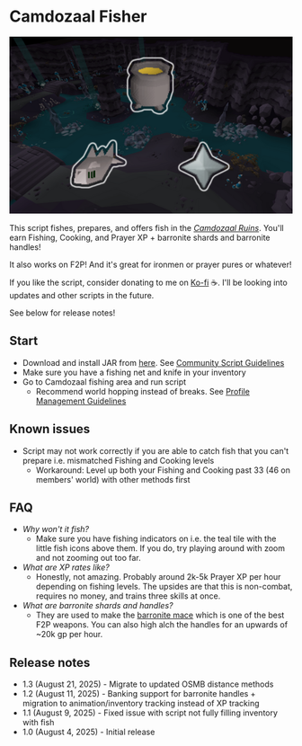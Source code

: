 # Camdozaal Fisher

![img.png](img.png)

This script fishes, prepares, and offers fish in the [_Camdozaal Ruins_](https://oldschool.runescape.wiki/w/Ruins_of_Camdozaal). You'll earn Fishing, Cooking, and Prayer XP + barronite shards and barronite handles!

It also works on F2P! And it's great for ironmen or prayer pures or whatever!

If you like the script, consider donating to me on [Ko-fi](https://ko-fi.com/fruart) ☕. I'll be looking into updates and other scripts in the future.

See below for release notes!

## Start
- Download and install JAR from [here](https://github.com/fru-art/fru-scripts/blob/master/out/artifacts/CamdozaalFisherScript.jar). See [Community Script Guidelines](https://discord.com/channels/736938454478356570/1364978724105355324)
- Make sure you have a fishing net and knife in your inventory
- Go to Camdozaal fishing area and run script
    - Recommend world hopping instead of breaks. See [Profile Management Guidelines](https://discord.com/channels/736938454478356570/1393939764092207134/1393939764092207134)

## Known issues
- Script may not work correctly if you are able to catch fish that you can't prepare i.e. mismatched Fishing and Cooking levels
    - Workaround: Level up both your Fishing and Cooking past 33 (46 on members' world) with other methods first

## FAQ
- *Why won't it fish?*
    - Make sure you have fishing indicators on i.e. the teal tile with the little fish icons above them. If you do, try playing around with zoom and not zooming out too far.
- *What are XP rates like?*
    - Honestly, not amazing. Probably around 2k-5k Prayer XP per hour depending on fishing levels. The upsides are that this is non-combat, requires no money, and trains three skills at once.
- *What are barronite shards and handles?*
    - They are used to make the [barronite mace](https://oldschool.runescape.wiki/w/Barronite_mace) which is one of the best F2P weapons. You can also high alch the handles for an upwards of ~20k gp per hour.

## Release notes
- 1.3 (August 21, 2025) - Migrate to updated OSMB distance methods
- 1.2 (August 11, 2025) - Banking support for barronite handles + migration to animation/inventory tracking instead of XP tracking
- 1.1 (August 9, 2025) - Fixed issue with script not fully filling inventory with fish
- 1.0 (August 4, 2025) - Initial release
